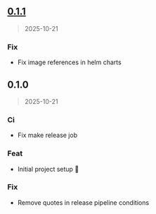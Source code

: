 
<a name="0.1.1"></a>
## [0.1.1](https://github.com/wizrds/freqtrade-operator/compare/0.1.0...0.1.1)

> 2025-10-21

### Fix

* Fix image references in helm charts


<a name="0.1.0"></a>
## 0.1.0

> 2025-10-21

### Ci

* Fix make release job

### Feat

* Initial project setup :tada:

### Fix

* Remove quotes in release pipeline conditions

